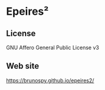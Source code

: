 # Epeires²

## License

GNU Affero General Public License v3

## Web site

https://brunospy.github.io/epeires2/
